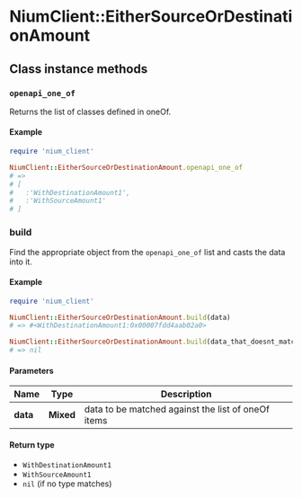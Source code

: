 # NiumClient::EitherSourceOrDestinationAmount

## Class instance methods

### `openapi_one_of`

Returns the list of classes defined in oneOf.

#### Example

```ruby
require 'nium_client'

NiumClient::EitherSourceOrDestinationAmount.openapi_one_of
# =>
# [
#   :'WithDestinationAmount1',
#   :'WithSourceAmount1'
# ]
```

### build

Find the appropriate object from the `openapi_one_of` list and casts the data into it.

#### Example

```ruby
require 'nium_client'

NiumClient::EitherSourceOrDestinationAmount.build(data)
# => #<WithDestinationAmount1:0x00007fdd4aab02a0>

NiumClient::EitherSourceOrDestinationAmount.build(data_that_doesnt_match)
# => nil
```

#### Parameters

| Name | Type | Description |
| ---- | ---- | ----------- |
| **data** | **Mixed** | data to be matched against the list of oneOf items |

#### Return type

- `WithDestinationAmount1`
- `WithSourceAmount1`
- `nil` (if no type matches)


